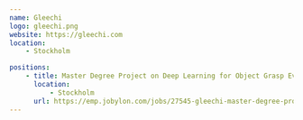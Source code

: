 ```yaml
---
name: Gleechi
logo: gleechi.png
website: https://gleechi.com
location:
    - Stockholm

positions:
    - title: Master Degree Project on Deep Learning for Object Grasp Evaluation
      location:
          - Stockholm
      url: https://emp.jobylon.com/jobs/27545-gleechi-master-degree-project-on-deep-learning-for-object-grasp-evaluation/
---
```


